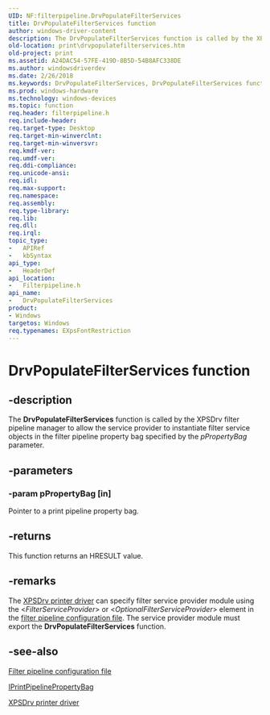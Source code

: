 ```yaml
---
UID: NF:filterpipeline.DrvPopulateFilterServices
title: DrvPopulateFilterServices function
author: windows-driver-content
description: The DrvPopulateFilterServices function is called by the XPSDrv filter pipeline manager to allow the service provider to instantiate filter service objects in the filter pipeline property bag specified by the pPropertyBag parameter.
old-location: print\drvpopulatefilterservices.htm
old-project: print
ms.assetid: A24DAC54-57FE-419D-8B5D-54B8AFC338DE
ms.author: windowsdriverdev
ms.date: 2/26/2018
ms.keywords: DrvPopulateFilterServices, DrvPopulateFilterServices function [Print Devices], filterpipeline/DrvPopulateFilterServices, print.drvpopulatefilterservices
ms.prod: windows-hardware
ms.technology: windows-devices
ms.topic: function
req.header: filterpipeline.h
req.include-header: 
req.target-type: Desktop
req.target-min-winverclnt: 
req.target-min-winversvr: 
req.kmdf-ver: 
req.umdf-ver: 
req.ddi-compliance: 
req.unicode-ansi: 
req.idl: 
req.max-support: 
req.namespace: 
req.assembly: 
req.type-library: 
req.lib: 
req.dll: 
req.irql: 
topic_type:
-	APIRef
-	kbSyntax
api_type:
-	HeaderDef
api_location:
-	Filterpipeline.h
api_name:
-	DrvPopulateFilterServices
product:
- Windows
targetos: Windows
req.typenames: EXpsFontRestriction
---
```


# DrvPopulateFilterServices function


## -description


The <b>DrvPopulateFilterServices</b> function is called by the XPSDrv filter pipeline manager to allow the service provider to instantiate  filter service objects in the filter pipeline property bag specified by the <i>pPropertyBag</i> parameter.


## -parameters




### -param pPropertyBag [in]

Pointer to a print pipeline property bag.


## -returns



This function returns an HRESULT value.




## -remarks



The <a href="https://msdn.microsoft.com/7567c514-3034-4db0-9622-31d14eb3772e">XPSDrv printer driver</a> can specify filter service provider module using the &lt;<i>FilterServiceProvider</i>&gt;  or &lt;<i>OptionalFilterServiceProvider</i>&gt; element in the <a href="https://msdn.microsoft.com/586247bd-6d06-4728-a5f0-ee3fe1d09321">filter pipeline configuration file</a>.   The service provider module must export the <b>DrvPopulateFilterServices</b> function.




## -see-also




<a href="https://msdn.microsoft.com/586247bd-6d06-4728-a5f0-ee3fe1d09321">Filter pipeline configuration file</a>



<a href="https://msdn.microsoft.com/library/windows/hardware/ff554320">IPrintPipelinePropertyBag</a>



<a href="https://msdn.microsoft.com/7567c514-3034-4db0-9622-31d14eb3772e">XPSDrv printer driver</a>
 

 

